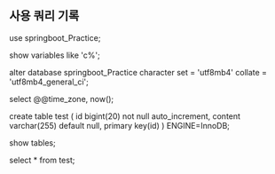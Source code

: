 ## 사용 쿼리 기록

use springboot_Practice;

show variables like 'c%';

alter database springboot_Practice
character set = 'utf8mb4'
collate = 'utf8mb4_general_ci';

select @@time_zone, now();

create table test (
id bigint(20) not null auto_increment,
content varchar(255) default null,
primary key(id)
) ENGINE=InnoDB;

show tables;

select * from test;
